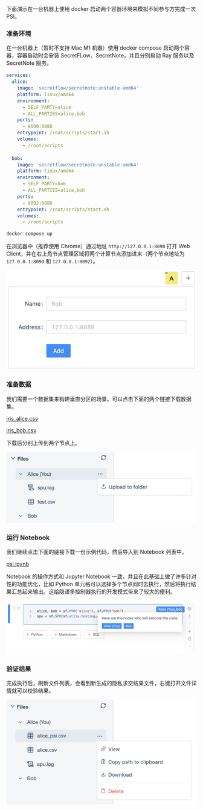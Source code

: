 下面演示在一台机器上使用 docker 启动两个容器环境来模拟不同参与方完成一次 PSI。

### 准备环境

在一台机器上（暂时不支持 Mac M1 机器）使用 docker compose 启动两个容器，容器启动时会安装 SecretFLow、SecretNote，并且分别启动 Ray 服务以及 SecretNote 服务。

```yml
services:
  alice:
    image: 'secretflow/secretnote:unstable-amd64'
    platform: linux/amd64
    environment:
      - SELF_PARTY=alice
      - ALL_PARTIES=alice,bob
    ports:
      - 8090:8888
    entrypoint: /root/scripts/start.sh
    volumes:
      - /root/scripts

  bob:
    image: 'secretflow/secretnote:unstable-amd64'
    platform: linux/amd64
    environment:
      - SELF_PARTY=bob
      - ALL_PARTIES=alice,bob
    ports:
      - 8092:8888
    entrypoint: /root/scripts/start.sh
    volumes:
      - /root/scripts
```

```bash
docker compose up
```

在浏览器中（推荐使用 Chrome）通过地址 `http://127.0.0.1:8090` 打开 Web Client，并在右上角节点管理区域将两个计算节点添加进来（两个节点地址为 `127.0.0.1:8090` 和 `127.0.0.1:8092`）。

![image.png](./images/node.png)

### 准备数据

我们需要一个数据集来构建垂直分区的场景。可以点击下面的两个链接下载数据集。

[iris_alice.csv](./data/iris_alice.csv)

[iris_bob.csv](./data/iris_bob.csv)

下载后分别上传到两个节点上。

![image.png](./images/file.png)

### 运行 Notebook

我们继续点击下面的链接下载一份示例代码，然后导入到 Notebook 列表中。

[psi.ipynb](./data/psi.ipynb)

Notebook 的操作方式和 Jupyter Notebook 一致，并且在此基础上做了许多针对性的功能优化，比如 Python 单元格可以选择多个节点同时去执行，然后将执行结果汇总起来输出。这给隐语多控制器执行的开发模式带来了较大的便利。

![image.png](./images/code.png)

### 验证结果

完成执行后，刷新文件列表，会看到新生成的隐私求交结果文件，右键打开文件详情就可以校验结果。

![image.png](./images/result.png)

